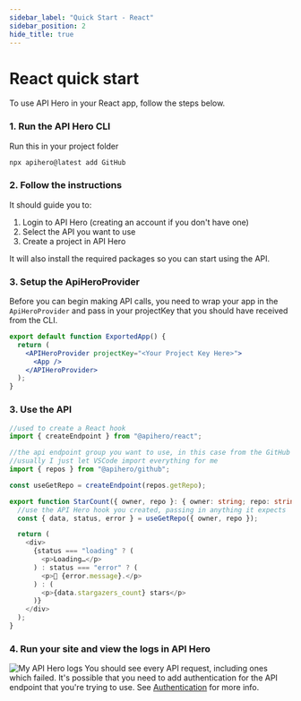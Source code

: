 ```yaml
---
sidebar_label: "Quick Start - React"
sidebar_position: 2
hide_title: true
---
```


# React quick start

To use API Hero in your React app, follow the steps below.

### 1. Run the API Hero CLI

Run this in your project folder

```sh
npx apihero@latest add GitHub
```

### 2. Follow the instructions

It should guide you to:

1. Login to API Hero (creating an account if you don't have one)
2. Select the API you want to use
3. Create a project in API Hero

It will also install the required packages so you can start using the API.

### 3. Setup the ApiHeroProvider

Before you can begin making API calls, you need to wrap your app in the `ApiHeroProvider` and pass in your projectKey that you should have received from the CLI.

```jsx
export default function ExportedApp() {
  return (
    <APIHeroProvider projectKey="<Your Project Key Here>">
      <App />
    </APIHeroProvider>
  );
}
```

### 3. Use the API

```ts
//used to create a React hook
import { createEndpoint } from "@apihero/react";

//the api endpoint group you want to use, in this case from the GitHub integration from API Hero.
//usually I just let VSCode import everything for me
import { repos } from "@apihero/github";

const useGetRepo = createEndpoint(repos.getRepo);

export function StarCount({ owner, repo }: { owner: string; repo: string }) {
  //use the API Hero hook you created, passing in anything it expects
  const { data, status, error } = useGetRepo({ owner, repo });

  return (
    <div>
      {status === "loading" ? (
        <p>Loading…</p>
      ) : status === "error" ? (
        <p>🫤 {error.message}.</p>
      ) : (
        <p>{data.stargazers_count} stars</p>
      )}
    </div>
  );
}
```

### 4. Run your site and view the logs in API Hero

![My API Hero logs](/img/logs.png)
You should see every API request, including ones which failed.
It's possible that you need to add authentication for the API endpoint that you're trying to use. See [Authentication](/features/authentication) for more info.
